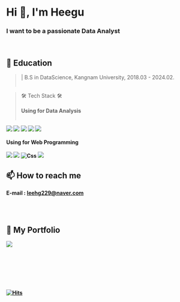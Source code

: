 <h1 align="left">Hi 👋, I'm Heegu</h1>
<h3 align="left">I want to be a passionate Data Analyst</h3><br>


## 📒 Education
> | B.S in DataScience, Kangnam University, 2018.03 - 2024.02.<br><br>

>🛠 Tech Stack 🛠 <br><br>
<strong>Using for Data Analysis<strong> <br><br>
<img src="https://img.shields.io/badge/Python-3776AB?style=for-the-badge&logo=Python&logoColor=white">
<img src="https://img.shields.io/badge/tableau-white?style=for-the-badge&logo=tableau&logoColor=#E97627"> 
<img src="https://img.shields.io/badge/mysql-4479A1?style=for-the-badge&logo=mysql&logoColor=white"> 
<img src="https://img.shields.io/badge/mongodb-black?style=for-the-badge&logo=mongodb&logoColor=white"> 
<img src="https://img.shields.io/badge/Qgis-00AF9C?style=for-the-badge&logo=Qgis&logoColor=#589632"> 
<br><br>
<strong>Using for Web Programming</strong> <br><br>
<img src="https://img.shields.io/badge/javascript-yellow?style=for-the-badge&logo=javascript&logoColor=white"> 
<img src="https://img.shields.io/badge/html5-red?style=for-the-badge&logo=html5&logoColor=white"> 
<img alt="Css" src ="https://img.shields.io/badge/CSS3-1572B6.svg?&style=for-the-badge&logo=CSS3&logoColor=white"/>
<img src="https://img.shields.io/badge/java-139BB4?style=for-the-badge&logo=java&logoColor=yellow">

<br>

## 📫 How to reach me 
 E-mail : leehg229@naver.com<br><br>

<br>

## 📌 My Portfolio 
 [<img src="https://img.shields.io/badge/notion-000000?style=for-the-badge&logo=notion&logoColor=#000000">](https://www.notion.so/Heegu-Lee-e697a3c3d06b468fb359231db8783adf)


<br><br><br><br><br>

[![Hits](https://hits.seeyoufarm.com/api/count/incr/badge.svg?url=https%3A%2F%2Fgithub.com%2FJewoos-lab&count_bg=%2379C83D&title_bg=%23555555&icon=&icon_color=%23E7E7E7&title=hits&edge_flat=false)](https://hits.seeyoufarm.com)
